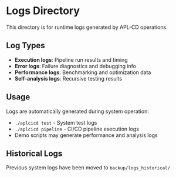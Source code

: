 # Logs Directory

This directory is for runtime logs generated by APL-CD operations.

## Log Types
- **Execution logs**: Pipeline run results and timing
- **Error logs**: Failure diagnostics and debugging info  
- **Performance logs**: Benchmarking and optimization data
- **Self-analysis logs**: Recursive testing results

## Usage
Logs are automatically generated during system operation:
- `./aplcicd test` - System test logs
- `./aplcicd pipeline` - CI/CD pipeline execution logs
- Demo scripts may generate performance and analysis logs

## Historical Logs
Previous system logs have been moved to `backup/logs_historical/`